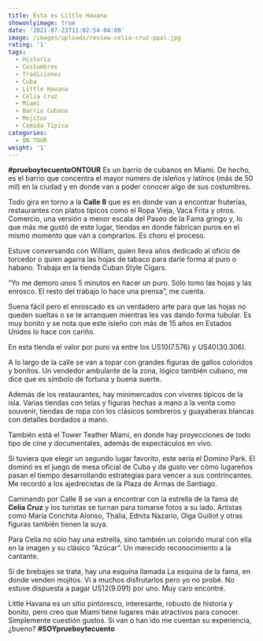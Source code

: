 ```yaml
---
title: Esta es Little Havana
showonlyimage: true
date: '2021-07-23T11:02:54-04:00'
image: /images/uploads/review-celia-cruz-ppal.jpg
rating: '1'
tags:
  - Historia
  - Costumbres
  - Tradiciones
  - Cuba
  - Little Havana
  - Celia Cruz
  - Miami
  - Barrio Cubano
  - Mojitos
  - Comida Típica
categories:
  - ON TOUR
weight: '1'
---
```

**\#prueboytecuentoONTOUR** Es un barrio de cubanos en Miami. De hecho, es el barrio que concentra el mayor número de isleños y latinos (más de 50 mil) en la ciudad y en donde van a poder conocer algo de sus costumbres.

<!--more-->

Todo gira en torno a la **Calle 8** que es en donde van a encontrar fruterías, restaurantes con platos típicos como el Ropa Vieja, Vaca Frita y otros. Comercio, una versión a menor escala del Paseo de la Fama gringo y, lo que más me gustó de este lugar, tiendas en donde fabrican puros en el mismo momento que van a comprarlos. Es choro el proceso.

Estuve conversando con William, quien lleva años dedicado al oficio de torcedor o quien agarra las hojas de tabaco para darle forma al puro o habano. Trabaja en la tienda Cuban Style Cigars. 

“Yo me demoro unos 5 minutos en hacer un puro. Sólo tomo las hojas y las enrosco. El resto del trabajo lo hace una prensa”, me cuenta.

Suena fácil pero el enroscado es un verdadero arte para que las hojas no queden sueltas o se te arranquen mientras les vas dando forma tubular. Es muy bonito y se nota que este isleño con más de 15 años en Estados Unidos lo hace con cariño.

En esta tienda el valor por puro va entre los US$10 ($7.576) y US$40 ($30.306).

A lo largo de la calle se van a topar con grandes figuras de gallos coloridos y bonitos. Un vendedor ambulante de la zona, lógico también cubano, me dice que es símbolo de fortuna y buena suerte.

Además de los restaurantes, hay minimercados con víveres típicos de la isla. Varias tiendas con telas y figuras hechas a mano a la venta como souvenir, tiendas de ropa con los clásicos sombreros y guayaberas blancas con detalles bordados a mano. 

También está el Tower Teather Miami, en donde hay proyecciones de todo tipo de cine y documentales, además de espectáculos en vivo.

Si tuviera que elegir un segundo lugar favorito, este sería el Domino Park. El dominó es el juego de mesa oficial de Cuba y da gusto ver cómo lugareños pasan el tiempo desarrollando estrategias para vencer a sus contrincantes. Me recordó a los ajedrecistas de la Plaza de Armas de Santiago. 

Caminando por Calle 8 se van a encontrar con la estrella de la fama de **Celia Cruz** y los turistas se turnan para tomarse fotos a su lado. Artistas como María Conchita Alonso, Thalia, Ednita Nazario, Olga Guillot y otras figuras también tienen la suya.

Para Celia no sólo hay una estrella, sino también un colorido mural con ella en la imagen y su clásico “Azúcar”. Un merecido reconocimiento a la cantante.

Si de brebajes se trata, hay una esquina llamada La esquina de la fama, en donde venden mojitos. Vi a muchos disfrutarlos pero yo no probé. No estuve dispuesta a pagar US$12 ($9.091) por uno. Muy caro encontré.

Little Havana es un sitio pintoresco, interesante, robusto de historia y bonito, pero creo que Miami tiene lugares más atractivos para conocer. Simplemente cuestión gustos. Si van o han ido me cuentan su experiencia, ¿bueno? **\#SOYprueboytecuento**
